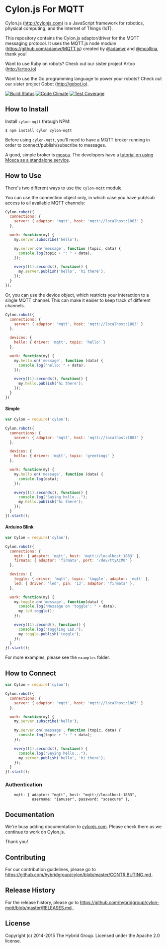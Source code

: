# Cylon.js For MQTT

Cylon.js (http://cylonjs.com) is a JavaScript framework for robotics, physical computing, and the Internet of Things (IoT).

This repository contains the Cylon.js adaptor/driver for the MQTT messaging protocol. It uses the MQTT.js node module (https://github.com/adamvr/MQTT.js) created by [@adamvr](https://github.com/adamvr) and [@mcollina](https://github.com/mcollina), thank you!

Want to use Ruby on robots? Check out our sister project Artoo (http://artoo.io)

Want to use the Go programming language to power your robots? Check out our sister project Gobot (http://gobot.io).

[![Build Status](https://secure.travis-ci.org/hybridgroup/cylon-mqtt.png?branch=master)](http://travis-ci.org/hybridgroup/cylon-mqtt) [![Code Climate](https://codeclimate.com/github/hybridgroup/cylon-mqtt/badges/gpa.svg)](https://codeclimate.com/github/hybridgroup/cylon-mqtt) [![Test Coverage](https://codeclimate.com/github/hybridgroup/cylon-mqtt/badges/coverage.svg)](https://codeclimate.com/github/hybridgroup/cylon-mqtt)

## How to Install

Install `cylon-mqtt` through NPM:

    $ npm install cylon cylon-mqtt

Before using `cylon-mqtt`, you'll need to have a MQTT broker running in order to connect/publish/subscribe to messages.

A good, simple broker is [mosca](https://github.com/mcollina/mosca).
The developers have a [tutorial on using Mosca as a standalone service](https://github.com/mcollina/mosca/wiki/Mosca-as-a-standalone-service.).

## How to Use

There's two different ways to use the `cylon-mqtt` module.

You can use the connection object only, in which case you have pub/sub access to all available MQTT channels:

```javascript
Cylon.robot({
  connections: {
    server: { adaptor: 'mqtt', host: 'mqtt://localhost:1883' }
  },

  work: function(my) {
    my.server.subscribe('hello');

    my.server.on('message', function (topic, data) {
      console.log(topic + ": " + data);
    });

    every((1).seconds(), function() {
      my.server.publish('hello', 'hi there');
    });
  }
});
```

Or, you can use the device object, which restricts your interaction to a single MQTT channel.
This can make it easier to keep track of different channels.

```javascript
Cylon.robot({
  connections: {
    server: { adaptor: 'mqtt', host: 'mqtt://localhost:1883' }
  },

  devices: {
    hello: { driver: 'mqtt', topic: 'hello' }
  },

  work: function(my) {
    my.hello.on('message', function (data) {
      console.log("hello: " + data);
    });

    every((1).seconds(), function() {
      my.hello.publish('hi there');
    });
  }
})
```

#### Simple

```javascript
var Cylon = require('cylon');

Cylon.robot({
  connections: {
    server: { adaptor: 'mqtt', host: 'mqtt://localhost:1883' }
  },

  devices: {
    hello: { driver: 'mqtt', topic: 'greetings' }
  },

  work: function(my) {
    my.hello.on('message', function (data) {
      console.log(data);
    });

    every((1).seconds(), function() {
      console.log("Saying hello...");
      my.hello.publish('hi there');
    });
  }
}).start();
```

#### Arduino Blink

```javascript
var Cylon = require('cylon');

Cylon.robot({
  connections: {
    mqtt: { adaptor: 'mqtt', host: 'mqtt://localhost:1883' },
    firmata: { adaptor: 'firmata', port: '/dev/ttyACM0' }
  },

  devices: {
    toggle: { driver: 'mqtt', topic: 'toggle', adaptor: 'mqtt' },
    led: { driver: 'led', pin: '13', adaptor: 'firmata' },
  },

  work: function(my) {
    my.toggle.on('message', function(data) {
      console.log("Message on 'toggle': " + data);
      my.led.toggle();
    });

    every((1).second(), function() {
      console.log("Toggling LED.");
      my.toggle.publish('toggle');
    });
  }
}).start();
```

For more examples, please see the `examples` folder.

## How to Connect

```javascript
var Cylon = require('cylon');

Cylon.robot({
  connections: {
    server: { adaptor: 'mqtt', host: 'mqtt://localhost:1883' }
  },

  work: function(my) {
    my.server.subscribe('hello');

    my.server.on('message', function (topic, data) {
      console.log(topic + ": " + data);
    });

    every((1).seconds(), function() {
      console.log("Saying hello...");
      my.server.publish('hello', 'hi there');
    });
  }
}).start();
```

### Authentication

```
    mqtt: { adaptor: "mqtt", host: "mqtt://localhost:1883",
            username: "iamuser", password: "sosecure" },
```

## Documentation

We're busy adding documentation to [cylonjs.com](http://cylonjs.com). Please check there as we continue to work on Cylon.js.

Thank you!

## Contributing

For our contribution guidelines, please go to [https://github.com/hybridgroup/cylon/blob/master/CONTRIBUTING.md
](https://github.com/hybridgroup/cylon/blob/master/CONTRIBUTING.md
).

## Release History

For the release history, please go to [https://github.com/hybridgroup/cylon-mqtt/blob/master/RELEASES.md
](https://github.com/hybridgroup/cylon-mqtt/blob/master/RELEASES.md
).

## License

Copyright (c) 2014-2015 The Hybrid Group. Licensed under the Apache 2.0 license.
